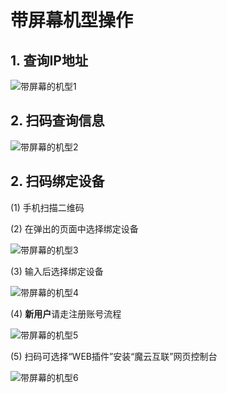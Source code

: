 # 带屏幕机型操作

## 1. 查询IP地址

![带屏幕的机型1](/img/带屏幕的机型1.png)

## 2. 扫码查询信息

![带屏幕的机型2](/img/带屏幕的机型2.png)

## 2. 扫码绑定设备

(1) 手机扫描二维码

(2) 在弹出的页面中选择绑定设备

![带屏幕的机型3](/img/带屏幕的机型3.png)

(3) 输入后选择绑定设备

![带屏幕的机型4](/img/带屏幕的机型4.png)

(4) **新用户**请走注册账号流程

![带屏幕的机型5](/img/带屏幕的机型5.png)

(5) 扫码可选择“WEB插件”安装“魔云互联”网页控制台

![带屏幕的机型6](/img/带屏幕的机型6.png)